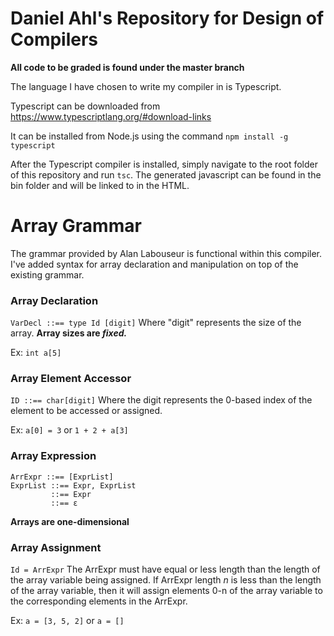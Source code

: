 # Daniel Ahl's Repository for Design of Compilers

**All code to be graded is found under the master branch**

The language I have chosen to write my compiler in is Typescript.

Typescript can be downloaded from https://www.typescriptlang.org/#download-links

It can be installed from Node.js using the command `npm install -g typescript`

After the Typescript compiler is installed, simply navigate to the root folder of this repository and run `tsc`. The generated javascript can be found in the bin folder and will be linked to in the HTML.

# Array Grammar

The  grammar provided by Alan Labouseur is functional within this compiler. I've added syntax for array declaration and manipulation on top of the existing grammar.

### Array Declaration

`VarDecl ::== type Id [digit]` Where "digit" represents the size of the array. **Array sizes are *fixed.***

Ex: `int a[5]`

### Array Element Accessor

`ID ::== char[digit]` Where the digit represents the 0-based index of the element to be accessed or assigned.

Ex: `a[0] = 3` or `1 + 2 + a[3]`

### Array Expression

`ArrExpr ::== [ExprList]`  
`ExprList ::== Expr, ExprList`  
`         ::== Expr`  
`         ::== ε`  

**Arrays are one-dimensional**

### Array Assignment

`Id = ArrExpr` The ArrExpr must have equal or less length than the length of the array variable being assigned.  If ArrExpr length _n_ is less than the length of the array variable, then it will assign elements 0-n of the array variable to the corresponding elements in the ArrExpr. 

Ex: `a = [3, 5, 2]` or `a = []`
